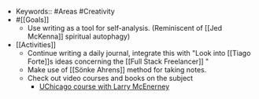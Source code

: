 - Keywords:: #Areas #Creativity
- #[[Goals]]
    - Use writing as a tool for self-analysis. (Reminiscent of [[Jed McKenna]] spiritual autophagy)
- [[Activities]]
    - Continue writing a daily journal, integrate this with "Look into [[Tiago Forte]]s ideas concerning the [[Full Stack Freelancer]] "
    - Make use of [[Sönke Ahrens]] method for taking notes.
    - Check out video courses and books on the subject
        - [UChicago course with Larry McEnerney](https://www.youtube.com/results?search_query=larry+mcenerney+writing)
